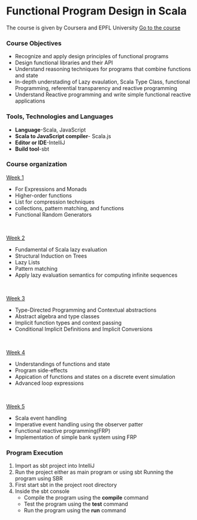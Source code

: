 # Functional Program Design in Scala 
  The course is given by Coursera and EPFL University [Go to the course](https://www.coursera.org/learn/scala-functional-program-design?)


### Course Objectives

* Recognize and apply design principles of functional programs
* Design functional libraries and their API
* Understand reasoning techniques for programs that combine functions and state
* In-depth understading of Lazy evaulation, Scala Type Class, functional Programming, referential transparency and reactive programming
* Understand Reactive programming and write simple functional reactive applications


### Tools, Technologies and Languages
* **Language**-Scala, JavaScript
* **Scala to JavaScript compiler**- Scala.js
* **Editor or IDE**-IntelliJ
* **Build tool**-sbt

### Course organization

[Week 1]()<br>
* For Expressions and Monads
* Higher-order functions
* List for compression techniques
* collections, pattern matching, and functions
* Functional Random Generators
<br>


[Week 2]()<br>
* Fundamental of Scala lazy evaluation
* Structural Induction on Trees
* Lazy Lists
* Pattern matching 
* Apply lazy evaluation semantics for computing infinite sequences
<br>

[Week 3]()<br>

* Type-Directed Programming and Contextual abstractions
* Abstract algebra and type classes
* Implicit function types and context passing
* Conditional Implicit Definitions and Implicit Conversions

<br>

[Week 4]()<br>

* Understandings of functions and state 
* Program side-effects
* Appication of functions and states on a discrete event simulation
* Advanced loop expressions
<br>

[Week 5]()<br>

* Scala event handling
* Imperative event handling using the observer patter
* Functional reactive programming(FRP)
* Implementation of simple bank system using FRP

### Program Execution
1. Import as sbt project into IntelliJ
2. Run the project either as main program or using sbt
 Running the program using SBR
 1. First start sbt in the project root directory
 2. Inside the sbt console 
      * Compile the program using the **compile** command
      * Test the program using the **test** command
      * Run the program using the **run** command
